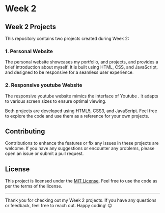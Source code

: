 # Week 2 

## Week 2 Projects

This repository contains two projects created during Week 2:

### 1. Personal Website

The personal website showcases my portfolio, and projects, and provides a brief introduction about myself. It is built using HTML, CSS, and JavaScript, and designed to be responsive for a seamless user experience.

### 2. Responsive youtube Website

The responsive youtube website mimics the interface of Youtube . It adapts to various screen sizes to ensure optimal viewing.

Both projects are developed using HTML5, CSS3, and JavaScript. Feel free to explore the code and use them as a reference for your own projects.

## Contributing

Contributions to enhance the features or fix any issues in these projects are welcome. If you have any suggestions or encounter any problems, please open an issue or submit a pull request.

## License

This project is licensed under the [MIT License](LICENSE). Feel free to use the code as per the terms of the license.

---

Thank you for checking out my Week 2 projects. If you have any questions or feedback, feel free to reach out. Happy coding! 😊
